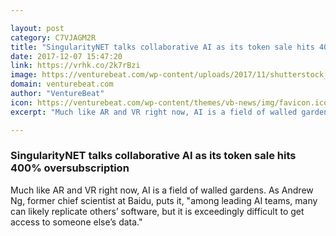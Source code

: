 ```yaml
---

layout: post
category: C7VJAGM2R
title: "SingularityNET talks collaborative AI as its token sale hits 400% oversubscription"
date: 2017-12-07 15:47:20
link: https://vrhk.co/2k7rBzi
image: https://venturebeat.com/wp-content/uploads/2017/11/shutterstock_577251916-e1511325832541.jpg?fit=780%2C519&strip=all
domain: venturebeat.com
author: "VentureBeat"
icon: https://venturebeat.com/wp-content/themes/vb-news/img/favicon.ico
excerpt: "Much like AR and VR right now, AI is a field of walled gardens. As Andrew Ng, former chief scientist at Baidu, puts it, \"among leading AI teams, many can likely replicate others’ software, but it is exceedingly difficult to get access to someone else’s data.\""

---
```


### SingularityNET talks collaborative AI as its token sale hits 400% oversubscription

Much like AR and VR right now, AI is a field of walled gardens. As Andrew Ng, former chief scientist at Baidu, puts it, "among leading AI teams, many can likely replicate others’ software, but it is exceedingly difficult to get access to someone else’s data."